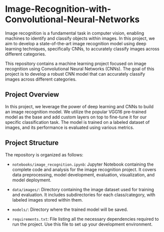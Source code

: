 # Image-Recognition-with-Convolutional-Neural-Networks
 Image recognition is a fundamental task in computer vision, enabling machines to identify and classify objects within images. In this project, we aim to develop a state-of-the-art image recognition model using deep learning techniques, specifically CNNs, to accurately classify images across different categories.

This repository contains a machine learning project focused on image recognition using Convolutional Neural Networks (CNNs). The goal of this project is to develop a robust CNN model that can accurately classify images across different categories.

## Project Overview

In this project, we leverage the power of deep learning and CNNs to build an image recognition model. We utilize the popular VGG16 pre-trained model as the base and add custom layers on top to fine-tune it for our specific classification task. The model is trained on a labeled dataset of images, and its performance is evaluated using various metrics.

## Project Structure

The repository is organized as follows:

- `notebooks/image_recognition.ipynb`: Jupyter Notebook containing the complete code and analysis for the image recognition project. It covers data preprocessing, model development, evaluation, visualization, and model deployment.

- `data/images/`: Directory containing the image dataset used for training and evaluation. It includes subdirectories for each class/category, with labeled images stored within them.

- `models/`: Directory where the trained model will be saved.

- `requirements.txt`: File listing all the necessary dependencies required to run the project. Use this file to set up your development environment.





